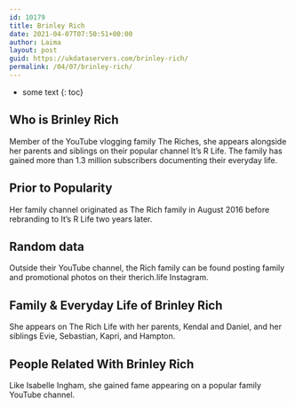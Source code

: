 ```yaml
---
id: 10179
title: Brinley Rich
date: 2021-04-07T07:50:51+00:00
author: Laima
layout: post
guid: https://ukdataservers.com/brinley-rich/
permalink: /04/07/brinley-rich/
---
```


* some text
{: toc}


## Who is Brinley Rich
                  
                  
                  
Member of the YouTube vlogging family The Riches, she appears alongside her parents and siblings on their popular channel It&#8217;s R Life. The family has gained more than 1.3 million subscribers documenting their everyday life. 
                  
              
            
              
            
                
                
                
## Prior to Popularity
                  
                  
                  
Her family channel originated as The Rich family in August 2016 before rebranding to It&#8217;s R Life two years later.
                  
              
            
              
            
                
                
                
## Random data
                  
                  
                  
Outside their YouTube channel, the Rich family can be found posting family and promotional photos on their therich.life Instagram. 
                  
              
            
              
            
                
                
                
## Family & Everyday Life of Brinley Rich
                  
                  
                  
She appears on The Rich Life with her parents, Kendal and Daniel, and her siblings Evie, Sebastian, Kapri, and Hampton. 
                  
              
            
              
            
                
                
                
## People Related With Brinley Rich
                  
                  
                  
Like Isabelle Ingham, she gained fame appearing on a popular family YouTube channel. 
                  
              
            
              
            
                
              
            
              
              
            
            
              
            
          
          
          
